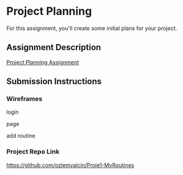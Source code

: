 # Project Planning
For this assignment, you'll create some initial plans for your project.

## Assignment Description
[Project Planning Assignment](https://education.launchcode.org/liftoff/modules/assignments/project-planning)

## Submission Instructions

### Wireframes

login


page

add routine






### Project Repo Link

https://github.com/ozlemyalcin/Proje1-MyRoutines
